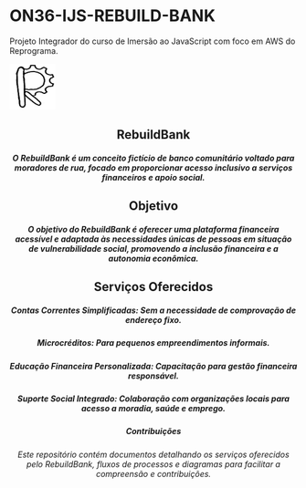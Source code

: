 # ON36-IJS-REBUILD-BANK
 Projeto Integrador do curso de Imersão ao JavaScript com foco em AWS do Reprograma.

 <p><a align="center"><img src="https://github.com/lrolivera/ON36-IJS-REBUILD-BANK/blob/main/rebuild-bank-png.png" width="80" height="80"</a> </p>
  
## RebuildBank
##### O RebuildBank é um conceito fictício de banco comunitário voltado para moradores de rua, focado em proporcionar acesso inclusivo a serviços financeiros e apoio social.

## Objetivo
##### O objetivo do RebuildBank é oferecer uma plataforma financeira acessível e adaptada às necessidades únicas de pessoas em situação de vulnerabilidade social, promovendo a inclusão financeira e a autonomia econômica.

## Serviços Oferecidos
##### Contas Correntes Simplificadas: Sem a necessidade de comprovação de endereço fixo.
##### Microcréditos: Para pequenos empreendimentos informais.
##### Educação Financeira Personalizada: Capacitação para gestão financeira responsável.
##### Suporte Social Integrado: Colaboração com organizações locais para acesso a moradia, saúde e emprego.

##### Contribuições
###### Este repositório contém documentos detalhando os serviços oferecidos pelo RebuildBank, fluxos de processos e diagramas para facilitar a compreensão e contribuições.
